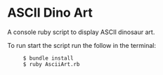 # ASCII Dino Art

A console ruby script to display ASCII dinosaur art.

To run start the script run the follow in the terminal:

         $ bundle install
         $ ruby AsciiArt.rb
